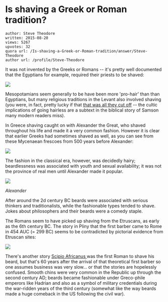 # Is shaving a Greek or Roman tradition?

	author: Steve Theodore
	written: 2015-08-20
	views: 5267
	upvotes: 32
	quora url: /Is-shaving-a-Greek-or-Roman-tradition/answer/Steve-Theodore
	author url: /profile/Steve-Theodore


It was not invented by the Greeks or Romans -- it's pretty well documented that the Egyptians for example, required their priests to be shaved:



![](https://qph.fs.quoracdn.net/main-qimg-c0ee667f4d5973ac49814d299d53c06c-c)



Mesopotamians seem generally to be have been more 'pro-hair' than than Egyptians, but many religious traditions in the Levant also involved shaving (you were, in fact, pretty lucky if that [that was all they cut off](https://en.wikipedia.org/wiki/Atargatis) -- the cultic implications of going hairless are a subtext in the biblical story of Samson many modern readers miss).

In Greece shaving caught on with Alexander the Great, who shaved throughout his life and made it a very common fashion. However it is clear that earlier Greeks had sometimes shaved as well, as you can see from these Mycenaean frescoes from 500 years before Alexander:



![](https://qph.fs.quoracdn.net/main-qimg-5d1b566e1e97c607a0bf9e9304f829b6)


The fashion in the classical era, however, was decidedly hairy; beardlessness was associated with youth and sexual availability; it was not the province of real men until Alexander made it popular. 



![](https://qph.fs.quoracdn.net/main-qimg-af6df8d0f1a9277218be1981b43adfea)

_Alexander_ 

After around the 2d century BC beards were associated with serious thinkers and traditionalists, while the fashionable types tended to shave. Jokes about philosophers and their beards were a comedy staple.

The Romans seem to have picked up shaving from the Etruscans, as early as the 6th century BC. The story in Pliny that the first barber came to Rome in 454 AUC (= 299 BC) seems to be contradicted by pictorial evidence from Etruscan sites:



![](https://qph.fs.quoracdn.net/main-qimg-748ed3691ecb90227a628fa5511bd4d9)


There's another story [Scipio Africanus ](http://www.britannica.com/biography/Scipio-Africanus-the-Elder) was the first Roman to shave his beard, but that's 60 years after the arrival of that theoretical first barber so one assumes business was very slow... or that the stories are hopelessly confused. Smooth chins were very common in the Republic up through the second century AD; beards became fashionable under Greco-phile emperors like Hadrian and also as a symbol of military credentials during the war-ridden years of the third century (somewhat like the way beards made a huge comeback in the US following the civil war).

